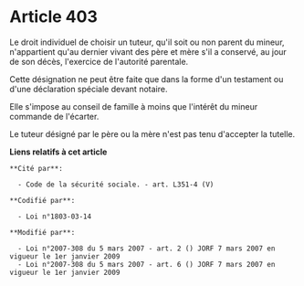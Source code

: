 # Article 403

Le droit individuel de choisir un tuteur, qu'il soit ou non parent du mineur, n'appartient qu'au dernier vivant des père et
mère s'il a conservé, au jour de son décès, l'exercice de l'autorité parentale.

Cette désignation ne peut être faite que dans la forme d'un testament ou d'une déclaration spéciale devant notaire.

Elle s'impose au conseil de famille à moins que l'intérêt du mineur commande de l'écarter.

Le tuteur désigné par le père ou la mère n'est pas tenu d'accepter la tutelle.

**Liens relatifs à cet article**

	**Cité par**:

	  - Code de la sécurité sociale. - art. L351-4 (V)

	**Codifié par**:

	  - Loi n°1803-03-14

	**Modifié par**:

	  - Loi n°2007-308 du 5 mars 2007 - art. 2 () JORF 7 mars 2007 en vigueur le 1er janvier 2009
	  - Loi n°2007-308 du 5 mars 2007 - art. 6 () JORF 7 mars 2007 en vigueur le 1er janvier 2009
